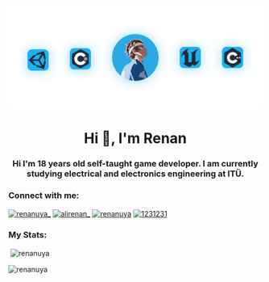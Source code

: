 <p align="center" width="100%">
    <img src="https://github.com/Renanuya/renanuya/blob/main/Banner.png">
</p>

<h1 align="center">Hi 👋, I'm Renan</h1>
<h3 align="center">Hi I'm 18 years old self-taught game developer. I am currently studying electrical and electronics engineering at ITÜ.</h3>

<h3 align="left">Connect with me:</h3>
<p align="left">
<a href="https://twitter.com/renanuya_" target="blank"><img align="center" src="https://raw.githubusercontent.com/rahuldkjain/github-profile-readme-generator/master/src/images/icons/Social/twitter.svg" alt="renanuya_" height="30" width="40" /></a>
<a href="https://instagram.com/ali̇renan_" target="blank"><img align="center" src="https://raw.githubusercontent.com/rahuldkjain/github-profile-readme-generator/master/src/images/icons/Social/instagram.svg" alt="ali̇renan_" height="30" width="40" /></a>
<a href="https://www.youtube.com/c/renanuya" target="blank"><img align="center" src="https://raw.githubusercontent.com/rahuldkjain/github-profile-readme-generator/master/src/images/icons/Social/youtube.svg" alt="renanuya" height="35" width="45" /></a>
<a href="https://discord.com/users/582169443354804235" target="blank"><img align="center" src="https://raw.githubusercontent.com/rahuldkjain/github-profile-readme-generator/master/src/images/icons/Social/discord.svg" alt="1231231" height="35" width="45" /></a>
</p>

<h3 align="left">My Stats:</h3>
<p>&nbsp;<img align="center" src="https://github-readme-stats.vercel.app/api?username=renanuya&show_icons=true&locale=en" alt="renanuya" /></p>

<p><img align="center" src="https://github-readme-streak-stats.herokuapp.com/?user=renanuya&" alt="renanuya" /></p>
